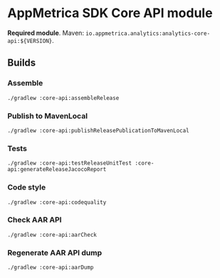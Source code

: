 # AppMetrica SDK Core API module

**Required module**.
Maven: `io.appmetrica.analytics:analytics-core-api:${VERSION}`.

## Builds

### Assemble

`./gradlew :core-api:assembleRelease`

### Publish to MavenLocal

`./gradlew :core-api:publishReleasePublicationToMavenLocal`

### Tests

`./gradlew :core-api:testReleaseUnitTest :core-api:generateReleaseJacocoReport`

### Code style

`./gradlew :core-api:codequality`

### Check AAR API

`./gradlew :core-api:aarCheck`

### Regenerate AAR API dump

`./gradlew :core-api:aarDump`
